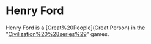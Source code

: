# Henry Ford

Henry Ford is a [Great%20People](Great Person) in the "[Civilization%20%28series%29](Civilization)" games.